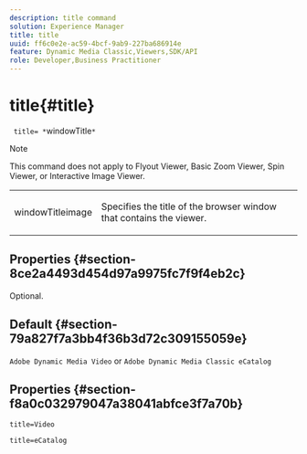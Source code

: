 ```yaml
---
description: title command
solution: Experience Manager
title: title
uuid: ff6c0e2e-ac59-4bcf-9ab9-227ba686914e
feature: Dynamic Media Classic,Viewers,SDK/API
role: Developer,Business Practitioner
---
```


# title{#title}

 ` title= *`windowTitle`*`

>[!NOTE]
>
>This command does not apply to Flyout Viewer, Basic Zoom Viewer, Spin Viewer, or Interactive Image Viewer.

<table id="table_406072054CBA4A7BAC8E7AD45E361D37"> 
 <tbody> 
  <tr> 
   <td colname="col1"> <p> <span class="codeph"> <span class="varname"> windowTitleimage</span> </span> </p> </td> 
   <td colname="col2"> <p>Specifies the title of the browser window that contains the viewer. </p> </td> 
  </tr> 
 </tbody> 
</table>

## Properties {#section-8ce2a4493d454d97a9975fc7f9f4eb2c}

Optional.

## Default {#section-79a827f7a3bb4f36b3d72c309155059e}

`Adobe Dynamic Media Video` or `Adobe Dynamic Media Classic eCatalog`

## Properties {#section-f8a0c032979047a38041abfce3f7a70b}

`title=Video`

`title=eCatalog` 

